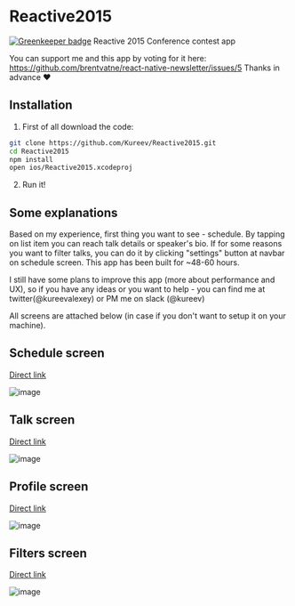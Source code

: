 # Reactive2015

[![Greenkeeper badge](https://badges.greenkeeper.io/Kureev/Reactive2015.svg)](https://greenkeeper.io/)
Reactive 2015 Conference contest app

You can support me and this app by voting for it here: 
https://github.com/brentvatne/react-native-newsletter/issues/5
Thanks in advance :heart:

## Installation
1) First of all download the code:
```bash
git clone https://github.com/Kureev/Reactive2015.git
cd Reactive2015
npm install
open ios/Reactive2015.xcodeproj
```

2) Run it!

## Some explanations
Based on my experience, first thing you want to see - schedule. 
By tapping on list item you can reach talk details or speaker's bio. 
If for some reasons you want to filter talks, you can do it by clicking "settings" button at navbar on schedule screen.
This app has been built for ~48-60 hours.

I still have some plans to improve this app (more about performance and UX), so if you have any ideas or you want to help - you can find me at twitter(@kureevalexey) or PM me on slack (@kureev)

All screens are attached below (in case if you don't want to setup it on your machine).

## Schedule screen
[Direct link](https://habrastorage.org/files/8df/6f7/930/8df6f793095344e7930444855598fea0.png)

![image](https://habrastorage.org/files/8df/6f7/930/8df6f793095344e7930444855598fea0.png)

## Talk screen
[Direct link](https://habrastorage.org/files/565/4c2/2db/5654c22db92c44518c9e12cc9ea37763.png)

![image](https://habrastorage.org/files/565/4c2/2db/5654c22db92c44518c9e12cc9ea37763.png)

## Profile screen
[Direct link](https://habrastorage.org/files/87b/134/902/87b1349028514bab80a5cb115a7215de.png)

![image](https://habrastorage.org/files/87b/134/902/87b1349028514bab80a5cb115a7215de.png)

## Filters screen
[Direct link](https://habrastorage.org/files/5b5/8a0/71a/5b58a071a608472ab17a557fb8afd6cb.png)

![image](https://habrastorage.org/files/5b5/8a0/71a/5b58a071a608472ab17a557fb8afd6cb.png)
